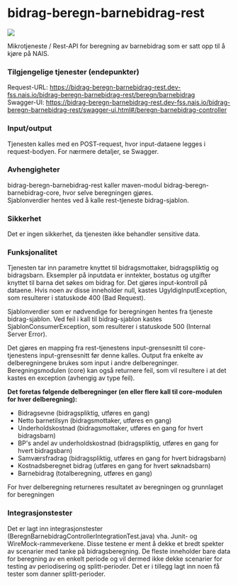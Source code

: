 # bidrag-beregn-barnebidrag-rest

![](https://github.com/navikt/bidrag-beregn-barnebidrag-rest/workflows/continuous%20integration/badge.svg)

Mikrotjeneste / Rest-API for beregning av barnebidrag som er satt opp til å kjøre på NAIS.

### Tilgjengelige tjenester (endepunkter)
Request-URL: https://bidrag-beregn-barnebidrag-rest.dev-fss.nais.io/bidrag-beregn-barnebidrag-rest/beregn/barnebidrag<br/>
Swagger-UI: https://bidrag-beregn-barnebidrag-rest.dev-fss.nais.io/bidrag-beregn-barnebidrag-rest/swagger-ui.html#/beregn-barnebidrag-controller

### Input/output
Tjenesten kalles med en POST-request, hvor input-dataene legges i request-bodyen. For nærmere detaljer, se Swagger.

### Avhengigheter
bidrag-beregn-barnebidrag-rest kaller maven-modul bidrag-beregn-barnebidrag-core, hvor selve beregningen gjøres.<br/>
Sjablonverdier hentes ved å kalle rest-tjeneste bidrag-sjablon.

### Sikkerhet
Det er ingen sikkerhet, da tjenesten ikke behandler sensitive data.

### Funksjonalitet
Tjenesten tar inn parametre knyttet til bidragsmottaker, bidragspliktig og bidragsbarn. Eksempler på inputdata er inntekter, bostatus og utgifter
knyttet til barna det søkes om bidrag for. Det gjøres input-kontroll på dataene. Hvis noen av disse inneholder null, kastes UgyldigInputException, 
som resulterer i statuskode 400 (Bad Request).

Sjablonverdier som er nødvendige for beregningen hentes fra tjeneste bidrag-sjablon. Ved feil i kall til bidrag-sjablon kastes 
SjablonConsumerException, som resulterer i statuskode 500 (Internal Server Error).

Det gjøres en mapping fra rest-tjenestens input-grensesnitt til core-tjenestens input-grensesnitt før denne kalles. Output fra enkelte av 
delberegningene brukes som input i andre delberegninger. Beregningsmodulen (core) kan også returnere feil, som vil resultere i at det kastes en
exception (avhengig av type feil).

**Det foretas følgende delberegninger (en eller flere kall til core-modulen for hver delberegning):**
* Bidragsevne (bidragspliktig, utføres en gang)
* Netto barnetilsyn (bidragsmottaker, utføres en gang)
* Underholdskostnad (bidragsmottaker, utføres en gang for hvert bidragsbarn)
* BP's andel av underholdskostnad (bidragspliktig, utføres en gang for hvert bidragsbarn)
* Samværsfradrag (bidragspliktig, utføres en gang for hvert bidragsbarn)
* Kostnadsberegnet bidrag (utføres en gang for hvert søknadsbarn)
* Barnebidrag (totalberegning, utføres en gang)

For hver delberegning returneres resultatet av beregningen og grunnlaget for beregningen

### Integrasjonstester
Det er lagt inn integrasjonstester (BeregnBarnebidragControllerIntegrationTest.java) vha. Junit- og WireMock-rammeverkene. Disse testene er ment å
dekke et bredt spekter av scenarier med tanke på bidragsberegning. De fleste inneholder bare data for beregning av en enkelt periode og vil dermed 
ikke dekke scenarier for testing av periodisering og splitt-perioder. Det er i tillegg lagt inn noen få tester som danner splitt-perioder.